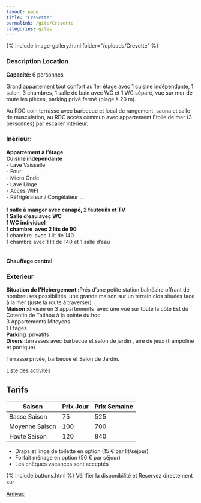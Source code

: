 ```yaml
---
layout: page
title: "Crevette"
permalink: /gite/Crevette
categories: gites
---
```


{% include image-gallery.html folder="/uploads/Crevette" %}

### Description Location

<strong>Capacité:</strong> 6 personnes

<p>Grand appartement tout confort au 1er &eacute;tage avec 1 cuisine ind&eacute;pendante, 1 salon, 3 chambres, 1 salle de bain avec WC et 1 WC s&eacute;par&eacute;, vue sur mer de toute les pi&egrave;ces, parking priv&eacute; ferm&eacute; (plage &agrave; 20 m).</p>
<p>Au RDC coin terrasse avec barbecue et local de rangement, sauna et salle de musculation, au RDC acc&egrave;s commun avec appartement Etoile de mer (3 personnes) par escalier int&eacute;rieur.</p>

### Inérieur:

<p><strong>Appartement &agrave; l&rsquo;&eacute;tage<br /><strong>Cuisine ind&eacute;pendante</strong></strong><br />- Lave Vaisselle<br />- Four<br />- Micro Onde<br />- Lave Linge<br />- Acc&eacute;s WIFI <br />- R&eacute;frig&eacute;rateur / Cong&eacute;lateur &hellip;<br /><br /><strong>1 salle &agrave; manger avec canap&eacute;, 2 fauteuils et TV</strong><strong><br /><strong>1 Salle d&rsquo;eau avec WC</strong><br /><strong>1 WC individuel</strong><br /><strong>1 chambre&nbsp; avec 2 lits de 90 </strong></strong><br />1 chambre &nbsp;avec 1 lit de 140 <br />1 chambre avec 1 lit de 140 et 1 salle d&rsquo;eau <br />&nbsp;<br /><br /><strong>Chauffage central</strong></p>

### Exterieur

<p><strong>Situation de l'Hebergement :</strong>Pr&eacute;s d&rsquo;une petite station baln&eacute;aire offrant de nombreuses possibilit&eacute;s, une grande maison sur un terrain clos situ&eacute;es face &agrave; la mer (juste la route &agrave; traverser)<br /><strong>Maison :</strong>divis&eacute;e en 3 appartements&nbsp; avec une vue sur toute la c&ocirc;te Est du Cotentin de Tatihou &agrave; la pointe du hoc. <br />3 Appartements Mitoyens<br />1 Etages<br /><strong>Parking :</strong>privatifs<br /><strong>Divers :</strong>terrasses avec barbecue et salon de jardin&nbsp;, aire de jeux (trampoline et portique)</p>

<p>Terrasse priv&eacute;e, barbecue et Salon de Jardin.</p>

[Liste des activités](/activites/QueFaire)

## Tarifs

| Saison         | Prix Jour | Prix Semaine |
| -------------- | --------- | ------------ |
| Basse Saison   | 75        | 525          |
| Moyenne Saison | 100       | 700          |
| Haute Saison   | 120       | 840          |

* Draps et linge de toilette en option (15 &euro; par lit/séjour)
* Forfait ménage en option (50 &euro; par séjour)
* Les chèques vacances sont acceptés


{% include buttons.html %}
Vérifier la disponibilité et Reservez directement sur

<!-- [Amivac](https://www.amivac.com/rental/c931c3ed0410a5e9?hl=fr_FR) -->

<a href="https://www.amivac.com/rental/c931c3ed0410a5e9?hl=fr_FR" class="btn" target="_blank" rel="noopener">Amivac</a>
